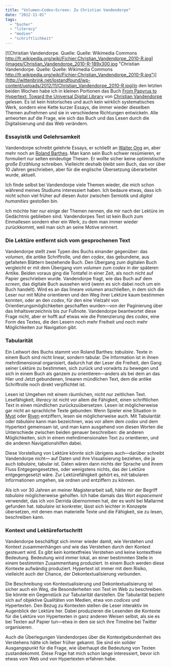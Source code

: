 ```yaml
---
title: "Volumen—Codex—Screen: Zu Christian Vandendorpe"
date: "2012-11-01"
tags: 
  - "bucher"
  - "literacy"
  - "medien"
  - "schriftlichkeit"
---
```


[![Christian Vandendorpe. Quelle: Quelle: Wikimedia Commons http://fr.wikipedia.org/wiki/Fichier:Christian_Vandendorpe_2010-R.jpg](images/Christian_Vandendorpe_2010-R-189x300.jpg "Christian Vandendorpe. Quelle: Quelle: Wikimedia Commons http://fr.wikipedia.org/wiki/Fichier:Christian_Vandendorpe_2010-R.jpg")](http://wittenbrink.net/lostandfound/wp-content/uploads/2012/11/Christian_Vandendorpe_2010-R.jpg)In den letzten beiden Wochen habe ich in kleinen Portionen das Buch [From Papyrus to Hypertext: Toward the Universal Digital Library](http://www.amazon.de/From-Papyrus-Hypertext-Universal-Humanities/dp/0252076257/ref=sr_1_1?ie=UTF8&qid=1351764350&sr=8-1 "From Papyrus to Hypertext: Toward the Universal Digital Library (Topics in the Digital Humanities): Amazon.de: Christian Vandendorpe, Phyllis Aronoff, Howard Scott: Englische Bücher") von [Christian Vandendorpe](http://fr.wikipedia.org/wiki/Christian_Vandendorpe "Christian Vandendorpe - Wikipédia") gelesen. Es ist kein historisches und auch kein wirklich systematisches Werk, sondern eine Kette kurzer Essays, die immer wieder dieselben Themen aufnehmen und sie in verschiedene Richtungen entwickeln. Alle antworten auf die Frage, wie sich das Buch und das Lesen durch die Digitalisierung und das Web verändern.

### Essayistik und Gelehrsamkeit

Vandendorpe schreibt gelehrte Essays, er schließt an [Walter Ong](http://wittenbrink.net/lostandfound/2012/01/mundlichkeit-und-schriftlichkeit-das-grundlagenwerk-walter-ongs/ "Mündlichkeit und Schriftlichkeit: Das Grundlagenwerk Walter Ongs - Lost and Found") an, aber mehr noch an [Roland Barthes](http://www.ubu.com/sound/barthes.html "UbuWeb Sound :: Roland Barthes"). Man kann sein Buch schwer resümieren, er formuliert nur selten eindeutige Thesen. Er wollte sicher keine optimistische _große Erzählung_ schreiben. Vielleicht deshalb bleibt sein Buch, das vor über 10 Jahren geschrieben, aber für die englische Übersetzung überarbeitet wurde, aktuell.

Ich finde selbst bei Vandendorpe viele Themen wieder, die mich schon während meines Studiums interessiert haben. Ich bedaure etwas, dass ich nicht schon viel früher auf diesen Autor zwischen Semiotik und _digital humanities_ gestoßen bin.

Ich möchte hier nur einige der Themen nennen, die mir nach der Lektüre im Gedächtnis geblieben sind. Vandendorpes Text ist kein Buch zum Einmallesen sondern eher ein Werk, zu dem man immer wieder zurückkommt, weil man sich an seine Motive erinnert.

### Die Lektüre entfernt sich vom gesprochenen Text

Vandendorpe stellt zwei Typen des Buchs einander gegenüber: das _volumen_, die antike Schriftrolle, und den _codex_, das gebundene, aus gefalteten Blättern bestehende Buch. Den Übergang zum digitalen Buch vergleicht er mit dem Übergang vom _volumen_ zum _codex_ in der späteren Antike. Beiden voraus ging die Tontafel in einer Zeit, als noch nicht auf Papier geschrieben wurde. Vandendorpe fragt, wie das Buch auf dem _screen_, das digitale Buch aussehen wird (wenn es sich dabei noch um ein Buch handelt). Wird es an das lineare _volumen_ anschließen, in dem sich die Leser nur mit Mühe orientieren und den Weg ihrer Lektüre kaum bestimmen konnten, oder an den _codex_, für den eine Vielzahl von Orientierungsmöglichkeiten geschaffen wurden—von der Paginierung über das Inhaltsverzeichnis bis zur Fußnote. Vandendorpe beantwortet diese Frage nicht, aber er hofft auf etwas wie die Potenzierung des _codex_, eine Form des Textes, die den Lesern noch mehr Freiheit und noch mehr Möglichkeiten zur Navigation gibt.

### Tabularität

Ein Leitwort des Buchs stammt von Roland Barthes: _tabulaire_. Texte in einem Buch sind nicht linear, sondern tabular. Die Information ist in ihnen mehrdimensional organisiert, dadurch hat der Leser die Freiheit, den Gang seiner Lektüre zu bestimmen, sich zurück und vorwärts zu bewegen und sich in einem Buch als ganzem zu orientieren—anders als bei dem an das Hier und Jetzt gebundenen, linearen mündlichen Text, dem die antike Schriftrolle noch direkt verpflichtet ist.

Lesen ist Umgehen mit einem räumlichen, nicht nur zeitlichen Text. Lesefähigkeit, _literacy_ ist nicht vor allem die Fähigkeit, einen schriftlichen Text in einen mündlichen zurückzuübersetzen. Lesen ist möglicherweise gar nicht an sprachliche Texte gebunden: Wenn Spieler eine Situation in [Myst](http://de.wikipedia.org/wiki/Myst "Myst – Wikipedia") oder [Riven](http://en.wikipedia.org/wiki/Riven "Riven - Wikipedia, the free encyclopedia") entziffern, lesen sie möglicherweise auch. Mit Tabularität oder _tabulaire_ kann man bezeichnen, was vor allem dem _codex_ und dem Hypertext gemeinsam ist, und man kann ausgehend von diesen Worten die Unterschiede zwischen beiden genauer beschreiben: die anderen Möglichkeiten, sich in einem mehrdimensionalen Text zu orientieren, und die anderen Navigationshilfen dabei.

Diese Vorstellung von Lektüre könnte sich übrigens auch—darüber schreibt Vandendorpe nicht— auf Daten und ihre Visualisierung beziehen, die ja auch _tabulaire_, tabular ist. Daten wären dann nichts der Sprache und ihrem Fluss Entgegengesetztes, oder wenigstens nichts, das der Lektüre entgegengesetzt wäre. Zur Lektürefähigkeit gehört es, mit tabularen Informationen umgehen, sie ordnen und entziffern zu können.

Als ich vor 30 Jahren an meiner Magisterarbeit saß, hätte mir der Begriff _tabulaire_ möglicherweise geholfen. Ich habe damals das Wort _espacement_ verwendet, das ich von Derrida übernommen hat, der es wohl bei Mallarmé gefunden hat. _tabulaire_ ist konkreter, lässt sich leichter in Konzepte übersetzen, mit denen man materielle Texte und die Fähigkeit, sie zu lesen, beschreiben kann.

### Kontext und Lektürefortschritt

Vandendorpe beschäftigt sich immer wieder damit, wie Verstehen und Kontext zusammenhängen und wie das Verstehen durch den Kontext gesteuert wird. Es gibt kein kontextfreies Verstehen und keine kontextfreie Bedeutung. Bedeutung wird immer lokal, an einer bestimmten Stelle in einem bestimmten Zusammenhang produziert. In einem Buch werden diese Kontexte aufwändig produziert. Hypertext ist immer mit dem Risiko, vielleicht auch der Chance, der Dekontextualisierung verbunden.

Die Beschreibung von Kontextualisierung und Dekontextualisierung ist sicher auch ein Weg, die Besonderheiten von Text im Web zu beschreiben. Sie könnte ein Gegenstück zur Tabularität darstellen. Die Tabularität bezieht sich auf objektive Qualitäten von Medien, etwa von _codices_ und Hypertexten. Den Bezug zu Kontexten stellen die Leser interaktiv im Augenblick der Lektüre her. Dabei produzieren die Lesenden die Kontexte für die Lektüre von Hypertexten in ganz anderen Weisen selbst, als sie es bei Texten auf Papier tun—etwa in dem sie sich ihre Timeline bei Twitter organisieren.

Auch die Überlegungen Vandendorpes über die Kontextgebundenheit des Verstehens hätte ich lieber früher gekannt. Sie sind ein solider Ausgangspunkt für die Frage, wie überhaupt die Bedeutung von Texten zustandekommt. Diese Frage hat mich schon lange interessiert, bevor ich etwas vom Web und von Hypertexten erfahren habe.
